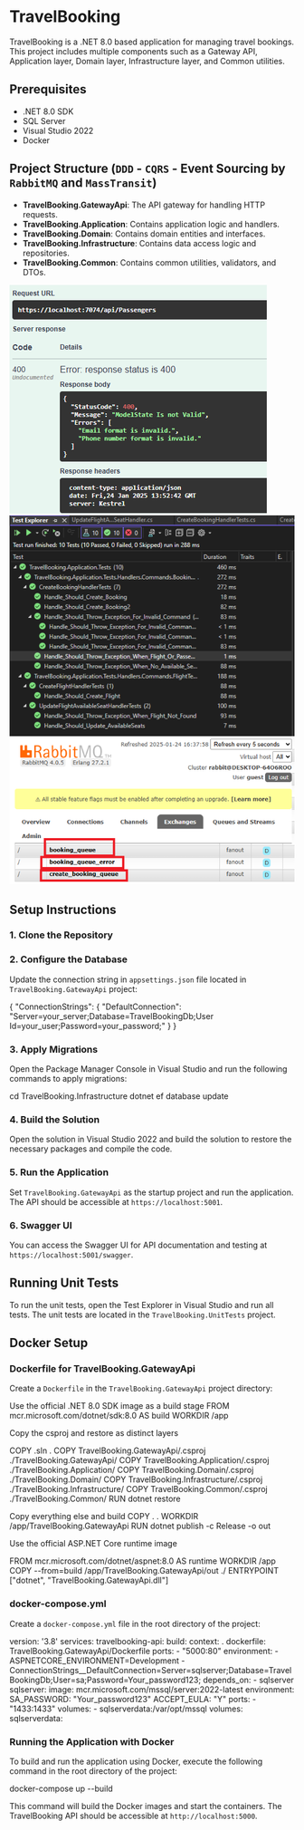 # TravelBooking

TravelBooking is a .NET 8.0 based application for managing travel bookings. This project includes multiple components such as a Gateway API, Application layer, Domain layer, Infrastructure layer, and Common utilities.

## Prerequisites

- .NET 8.0 SDK
- SQL Server
- Visual Studio 2022
- Docker

## Project Structure (`DDD` - `CQRS` - Event Sourcing by `RabbitMQ` and `MassTransit`)

- **TravelBooking.GatewayApi**: The API gateway for handling HTTP requests.
- **TravelBooking.Application**: Contains application logic and handlers.
- **TravelBooking.Domain**: Contains domain entities and interfaces.
- **TravelBooking.Infrastructure**: Contains data access logic and repositories.
- **TravelBooking.Common**: Contains common utilities, validators, and DTOs.

![BadRequest Sample](https://github.com/Boroushakihbm/TravelBooking/blob/master/readmeimg/BadRequest.PNG)
![xUnitTest](https://github.com/Boroushakihbm/TravelBooking/blob/master/readmeimg/xUnitTest.PNG)
![RabbitMQ](https://github.com/Boroushakihbm/TravelBooking/blob/master/readmeimg/RabbitMQ.PNG)
## Setup Instructions

### 1. Clone the Repository


### 2. Configure the Database

Update the connection string in `appsettings.json` file located in `TravelBooking.GatewayApi` project:

{ "ConnectionStrings": { "DefaultConnection": "Server=your_server;Database=TravelBookingDb;User Id=your_user;Password=your_password;" } }


### 3. Apply Migrations

Open the Package Manager Console in Visual Studio and run the following commands to apply migrations:

cd TravelBooking.Infrastructure dotnet ef database update


### 4. Build the Solution

Open the solution in Visual Studio 2022 and build the solution to restore the necessary packages and compile the code.

### 5. Run the Application

Set `TravelBooking.GatewayApi` as the startup project and run the application. The API should be accessible at `https://localhost:5001`.

### 6. Swagger UI

You can access the Swagger UI for API documentation and testing at `https://localhost:5001/swagger`.

## Running Unit Tests

To run the unit tests, open the Test Explorer in Visual Studio and run all tests. The unit tests are located in the `TravelBooking.UnitTests` project.

## Docker Setup

### Dockerfile for TravelBooking.GatewayApi

Create a `Dockerfile` in the `TravelBooking.GatewayApi` project directory:

Use the official .NET 8.0 SDK image as a build stage
FROM mcr.microsoft.com/dotnet/sdk:8.0 AS build WORKDIR /app

Copy the csproj and restore as distinct layers

COPY .sln . COPY TravelBooking.GatewayApi/.csproj ./TravelBooking.GatewayApi/ COPY TravelBooking.Application/.csproj ./TravelBooking.Application/ COPY TravelBooking.Domain/.csproj ./TravelBooking.Domain/ COPY TravelBooking.Infrastructure/.csproj ./TravelBooking.Infrastructure/ COPY TravelBooking.Common/.csproj ./TravelBooking.Common/ RUN dotnet restore

Copy everything else and build
COPY . . WORKDIR /app/TravelBooking.GatewayApi RUN dotnet publish -c Release -o out

Use the official ASP.NET Core runtime image

FROM mcr.microsoft.com/dotnet/aspnet:8.0 AS runtime WORKDIR /app COPY --from=build /app/TravelBooking.GatewayApi/out ./ ENTRYPOINT ["dotnet", "TravelBooking.GatewayApi.dll"]


### docker-compose.yml

Create a `docker-compose.yml` file in the root directory of the project:

version: '3.8'
services: travelbooking-api: build: context: . dockerfile: TravelBooking.GatewayApi/Dockerfile ports: - "5000:80" environment: - ASPNETCORE_ENVIRONMENT=Development - ConnectionStrings__DefaultConnection=Server=sqlserver;Database=TravelBookingDb;User=sa;Password=Your_password123; depends_on: - sqlserver
sqlserver: image: mcr.microsoft.com/mssql/server:2022-latest environment: SA_PASSWORD: "Your_password123" ACCEPT_EULA: "Y" ports: - "1433:1433" volumes: - sqlserverdata:/var/opt/mssql
volumes: sqlserverdata:


### Running the Application with Docker

To build and run the application using Docker, execute the following command in the root directory of the project:

docker-compose up --build

This command will build the Docker images and start the containers. The TravelBooking API should be accessible at `http://localhost:5000`.
